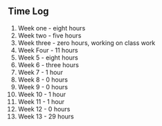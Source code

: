 ## Time Log

1. Week one - eight hours
2. Week two - five hours
3. Week three - zero hours, working on class work
4. Week Four - 11 hours
5. Week 5 - eight hours
6. Week 6 - three hours
7. Week 7 - 1 hour
8. Week 8 - 0 hours
9. Week 9 - 0 hours
10. Week 10 - 1 hour
11. Week 11 - 1 hour
12. Week 12 - 0 hours
13. Week 13 - 29 hours 